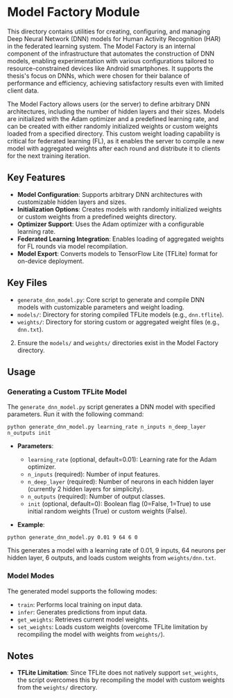# Model Factory Module

This directory contains utilities for creating, configuring, and managing Deep Neural Network (DNN) models for Human Activity Recognition (HAR) in the federated learning system. The Model Factory is an internal component of the infrastructure that automates the construction of DNN models, enabling experimentation with various configurations tailored to resource-constrained devices like Android smartphones. It supports the thesis's focus on DNNs, which were chosen for their balance of performance and efficiency, achieving satisfactory results even with limited client data.

The Model Factory allows users (or the server) to define arbitrary DNN architectures, including the number of hidden layers and their sizes. Models are initialized with the Adam optimizer and a predefined learning rate, and can be created with either randomly initialized weights or custom weights loaded from a specified directory. This custom weight loading capability is critical for federated learning (FL), as it enables the server to compile a new model with aggregated weights after each round and distribute it to clients for the next training iteration.

## Key Features

- **Model Configuration**: Supports arbitrary DNN architectures with customizable hidden layers and sizes.
- **Initialization Options**: Creates models with randomly initialized weights or custom weights from a predefined weights directory.
- **Optimizer Support**: Uses the Adam optimizer with a configurable learning rate.
- **Federated Learning Integration**: Enables loading of aggregated weights for FL rounds via model recompilation.
- **Model Export**: Converts models to TensorFlow Lite (TFLite) format for on-device deployment.

## Key Files

- `generate_dnn_model.py`: Core script to generate and compile DNN models with customizable parameters and weight loading.
- `models/`: Directory for storing compiled TFLite models (e.g., `dnn.tflite`).
- `weights/`: Directory for storing custom or aggregated weight files (e.g., `dnn.txt`).


2. Ensure the `models/` and `weights/` directories exist in the Model Factory directory.

## Usage

### Generating a Custom TFLite Model
The `generate_dnn_model.py` script generates a DNN model with specified parameters. Run it with the following command:
```
python generate_dnn_model.py learning_rate n_inputs n_deep_layer n_outputs init
```


- **Parameters**:
  - `learning_rate` (optional, default=0.01): Learning rate for the Adam optimizer.
  - `n_inputs` (required): Number of input features.
  - `n_deep_layer` (required): Number of neurons in each hidden layer (currently 2 hidden layers for simplicity).
  - `n_outputs` (required): Number of output classes.
  - `init` (optional, default=0): Boolean flag (0=False, 1=True) to use initial random weights (True) or custom weights (False).

- **Example**:
```
python generate_dnn_model.py 0.01 9 64 6 0
```

This generates a model with a learning rate of 0.01, 9 inputs, 64 neurons per hidden layer, 6 outputs, and loads custom weights from `weights/dnn.txt`.

### Model Modes
The generated model supports the following modes:
- `train`: Performs local training on input data.
- `infer`: Generates predictions from input data.
- `get_weights`: Retrieves current model weights.
- `set_weights`: Loads custom weights (overcome TFLite limitation by recompiling the model with weights from `weights/`).

## Notes

- **TFLite Limitation**: Since TFLite does not natively support `set_weights`, the script overcomes this by recompiling the model with custom weights from the `weights/` directory.
